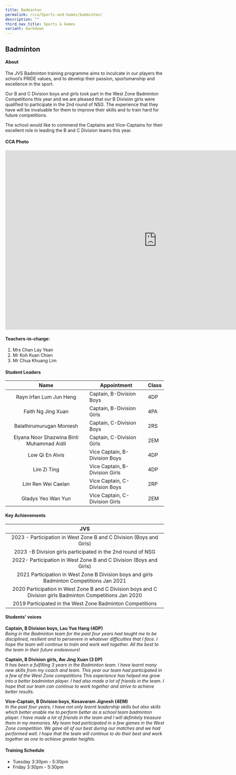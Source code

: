 ```yaml
---
title: Badminton
permalink: /cca/Sports-and-Games/badminton/
description: ""
third_nav_title: Sports & Games
variant: markdown
---
```

## Badminton

#### About
The JVS Badminton training programme aims to inculcate in our players the school’s PRIDE values, and to develop their passion, sportsmanship and excellence in the sport.

Our B and C Division boys and girls took part in the West Zone Badminton Competitions this year and we are pleased that our B Division girls were qualified to participate in the 2nd round of NSG. The experience that they have will be invaluable for them to improve their skills and to train hard for future competitions.

The school would like to commend the Captains and Vice-Captains for their excellent role in leading the B and C Division teams this year. 


#### CCA Photo
<iframe src="https://docs.google.com/presentation/d/e/2PACX-1vQW2I_3KkY3C3_bMkhIhCPznXlCad_JhUOXkYJyQWpxqnA2vzJmu5ujDy0lLZJeU8wz7L_fUhsm-gdC/embed?start=true&amp;loop=true&amp;delayms=5000" frameborder="0" width="960" height="569" allowfullscreen="true"></iframe>

#### Teachers-in-charge:
1. Mrs Chan Lay Yean
2. Mr Koh Kuan Chien
3. Mr Chua Khuang Lim 

#### Student Leaders
| Name | Appointment | Class |
|:---:|---|---|
| Rayn Irfan Lum Jun Heng | Captain, B-Division Boys | 4DP |
| Faith Ng Jing Xuan | Captain, B-Division Girls | 4PA |
| Balathirumurugan Moniesh | Captain, C-Division Boys | 2RS |
| Elyana Noor Shazwina Binti Muhammad Aidil | Captain, C-Division Girls | 2EM |
| Low Qi En Alvis | Vice Captain, B-Division Boys | 4DP |
| Lim Zi Ting | Vice Captain, B-Division Girls | 4DP |
| Lim Ren Wei Caelan | Vice Captain, C-Division Boys | 2RP |
| Gladys Yeo Wan Yun | Vice Captain, C-Division Girls | 2EM |

#### Key Achievements

| JVS |
|:---:|
| 2023 - Participation in West Zone B and C Division (Boys and Girls) |
| 2023 -B Division girls participated in the 2nd round of NSG |
| 2022- Participation in West Zone B and C Division (Boys and Girls) |
| 2021 Participation in West Zone B Division boys and girls Badminton Competitions Jan 2021 |
| 2020 Participation in West Zone B and C Division boys and C Division girls Badminton Competitions Jan 2020 |
| 2019 Participated in the West Zone Badminton Competitions |

#### Students' voices
**Captain, B Division boys, Lau Yue Hang (4DP)** <br>
_Being in the Badminton team for the past four years had taught me to be disciplined, resilient and to persevere in whatever difficulties that I face. I hope the team will continue to train and work well together. All the best to the team in their future endeavours!_  
  
**Captain, B Division girls, Aw Jing Xuan (3 DP)** <br>
_It has been a fulfilling 3 years in the Badminton team. I have learnt many new skills from my coach and team. This year our team had participated in a few of the West Zone competitions This experience has helped me grow into a better badminton player. I had also made a lot of friends in the team. I hope that our team can continue to work together and strive to achieve better results._  
  
**Vice-Captain, B Division boys, Kesavaram Jignesh (4EM)** <br>
_In the past four years, I have not only learnt leadership skills but also skills which better enable me to perform better as a school team badminton player. I have made a lot of friends in the team and I will definitely treasure them in my memories. My team had participated in a few games in the West Zone competition. We gave all of our best during our matches and we had performed well. I hope that the team will continue to do their best and work together as one to achieve greater heights._  

#### Training Schedule
- Tuesday 3:30pm - 5:30pm<br>
- Friday 3:30pm - 5:30pm